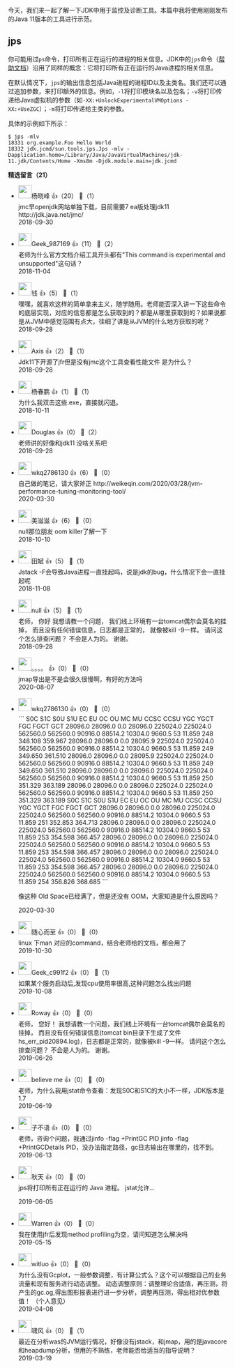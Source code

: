 今天，我们来一起了解一下JDK中用于监控及诊断工具。本篇中我将使用刚刚发布的Java 11版本的工具进行示范。

## jps

你可能用过`ps`命令，打印所有正在运行的进程的相关信息。JDK中的`jps`命令（[帮助文档](https://docs.oracle.com/en/java/javase/11/tools/jps.html)）沿用了同样的概念：它将打印所有正在运行的Java进程的相关信息。

在默认情况下，`jps`的输出信息包括Java进程的进程ID以及主类名。我们还可以通过追加参数，来打印额外的信息。例如，`-l`将打印模块名以及包名；`-v`将打印传递给Java虚拟机的参数（如`-XX:+UnlockExperimentalVMOptions -XX:+UseZGC`）；`-m`将打印传递给主类的参数。

具体的示例如下所示：

```
$ jps -mlv
18331 org.example.Foo Hello World
18332 jdk.jcmd/sun.tools.jps.Jps -mlv -Dapplication.home=/Library/Java/JavaVirtualMachines/jdk-11.jdk/Contents/Home -Xms8m -Djdk.module.main=jdk.jcmd
```
<div><strong>精选留言（21）</strong></div><ul>
<li><img src="https://static001.geekbang.org/account/avatar/00/0f/66/d0/6541f1d5.jpg" width="30px"><span>杨晓峰</span> 👍（20） 💬（1）<div>jmc早openjdk网站单独下载，目前需要7 ea版处理jdk11
http:&#47;&#47;jdk.java.net&#47;jmc&#47;</div>2018-09-30</li><br/><li><img src="https://static001.geekbang.org/account/avatar/00/12/04/b5/8bc4790b.jpg" width="30px"><span>Geek_987169</span> 👍（11） 💬（2）<div>老师为什么官方文档介绍工具开头都有&quot;This command is experimental and unsupported&quot;这句话？</div>2018-11-04</li><br/><li><img src="https://static001.geekbang.org/account/avatar/00/0f/67/f4/9a1feb59.jpg" width="30px"><span>钱</span> 👍（5） 💬（1）<div>嘿嘿，就喜欢这样的简单拿来主义，随学随用。老师能否深入讲一下这些命令的底层实现，对应的信息都是怎么获取到的？都是从哪里获取到的？如果说都是从JVM中感觉范围有点大，往细了讲是从JVM的什么地方获取的呢？</div>2018-09-28</li><br/><li><img src="https://static001.geekbang.org/account/avatar/00/0f/c3/56/0ad8772a.jpg" width="30px"><span>Axis</span> 👍（2） 💬（1）<div>Jdk11下开源了jfr但是没有jmc这个工具查看性能文件  是为什么？</div>2018-09-28</li><br/><li><img src="https://static001.geekbang.org/account/avatar/00/11/e2/58/8c8897c8.jpg" width="30px"><span>杨春鹏</span> 👍（1） 💬（1）<div>为什么我双击这些.exe，直接就闪退。</div>2018-10-11</li><br/><li><img src="https://static001.geekbang.org/account/avatar/00/10/5f/83/bb728e53.jpg" width="30px"><span>Douglas</span> 👍（0） 💬（2）<div>老师讲的好像和jdk11 没啥关系吧</div>2018-09-28</li><br/><li><img src="https://static001.geekbang.org/account/avatar/00/13/2d/75/e7c29de4.jpg" width="30px"><span>wkq2786130</span> 👍（6） 💬（0）<div>自己做的笔记，请大家斧正  http:&#47;&#47;weikeqin.com&#47;2020&#47;03&#47;28&#47;jvm-performance-tuning-monitoring-tool&#47; </div>2020-03-30</li><br/><li><img src="https://static001.geekbang.org/account/avatar/00/12/04/6f/55d943e6.jpg" width="30px"><span>美滋滋</span> 👍（6） 💬（0）<div>null那位朋友 oom killer了解一下</div>2018-10-10</li><br/><li><img src="https://static001.geekbang.org/account/avatar/00/10/46/69/78f18991.jpg" width="30px"><span>田斌</span> 👍（5） 💬（1）<div>Jstack -F会导致Java进程一直挂起吗，说是jdk的bug，什么情况下会一直挂起呢</div>2018-11-08</li><br/><li><img src="https://static001.geekbang.org/account/avatar/00/12/06/e0/fa7e80da.jpg" width="30px"><span>null</span> 👍（5） 💬（1）<div>老师， 你好
我想请教一个问题，
我们线上环境有一台tomcat偶尔会莫名的挂掉，
而且没有任何错误信息，日志都是正常的，
就像被kill -9一样。
请问这个怎么排查问题？
不会是人为的。
谢谢。</div>2018-09-28</li><br/><li><img src="https://static001.geekbang.org/account/avatar/00/10/e7/48/df149c8d.jpg" width="30px"><span>。。。。</span> 👍（0） 💬（0）<div>jmap导出是不是会很久很慢啊，有好的方法吗</div>2020-08-07</li><br/><li><img src="https://static001.geekbang.org/account/avatar/00/13/2d/75/e7c29de4.jpg" width="30px"><span>wkq2786130</span> 👍（0） 💬（0）<div>```
 S0C    S1C    S0U    S1U      EC       EU        OC         OU       MC     MU    CCSC   CCSU   YGC     YGCT    FGC    FGCT     GCT
28096.0 28096.0  0.0   28096.0 225024.0 225024.0  562560.0   562560.0  90916.0 88514.2 10304.0 9660.5     53   11.859  248   348.108  359.967
28096.0 28096.0  0.0   28095.9 225024.0 225024.0  562560.0   562560.0  90916.0 88514.2 10304.0 9660.5     53   11.859  249   349.650  361.510
28096.0 28096.0  0.0   28095.9 225024.0 225024.0  562560.0   562560.0  90916.0 88514.2 10304.0 9660.5     53   11.859  249   349.650  361.510
28096.0 28096.0  0.0   28096.0 225024.0 225024.0  562560.0   562560.0  90916.0 88514.2 10304.0 9660.5     53   11.859  250   351.329  363.189
28096.0 28096.0  0.0   28096.0 225024.0 225024.0  562560.0   562560.0  90916.0 88514.2 10304.0 9660.5     53   11.859  250   351.329  363.189
 S0C    S1C    S0U    S1U      EC       EU        OC         OU       MC     MU    CCSC   CCSU   YGC     YGCT    FGC    FGCT     GCT
28096.0 28096.0  0.0   28096.0 225024.0 225024.0  562560.0   562560.0  90916.0 88514.2 10304.0 9660.5     53   11.859  251   352.853  364.713
28096.0 28096.0  0.0   28096.0 225024.0 225024.0  562560.0   562560.0  90916.0 88514.2 10304.0 9660.5     53   11.859  253   354.598  366.457
28096.0 28096.0  0.0   28096.0 225024.0 225024.0  562560.0   562560.0  90916.0 88514.2 10304.0 9660.5     53   11.859  253   354.598  366.457
28096.0 28096.0  0.0   28096.0 225024.0 225024.0  562560.0   562560.0  90916.0 88514.2 10304.0 9660.5     53   11.859  253   354.598  366.457
28096.0 28096.0  0.0   28096.0 225024.0 225024.0  562560.0   562560.0  90916.0 88514.2 10304.0 9660.5     53   11.859  254   356.826  368.685
```

像这种 Old Space已经满了，但是还没有 OOM，大家知道是什么原因吗？</div>2020-03-30</li><br/><li><img src="https://static001.geekbang.org/account/avatar/00/10/c0/6c/29be1864.jpg" width="30px"><span>随心而至</span> 👍（0） 💬（0）<div>linux 下man 对应的command，结合老师给的文档，都会用了</div>2019-10-30</li><br/><li><img src="http://thirdwx.qlogo.cn/mmopen/vi_32/jAsPmqra89uLYer998tsdAmHIxy9iaVfLIkzkTB3ITfUZg21Yiadf73TqmcFZXTEv2wuQicDA2uvqXvicHJ9HckBWg/132" width="30px"><span>Geek_c991f2</span> 👍（0） 💬（1）<div>如果某个服务启动后,发现cpu使用率很高,这种问题怎么找出问题</div>2019-10-08</li><br/><li><img src="https://static001.geekbang.org/account/avatar/00/10/30/67/a1e9aaba.jpg" width="30px"><span>Roway</span> 👍（0） 💬（0）<div>老师， 您好！
我想请教一个问题，我们线上环境有一台tomcat偶尔会莫名的挂掉，
而且没有任何错误信息(tomcat bin目录下生成了文件hs_err_pid20894.log)，日志都是正常的，就像被kill -9一样。
请问这个怎么排查问题？
不会是人为的。
谢谢。</div>2019-06-26</li><br/><li><img src="https://static001.geekbang.org/account/avatar/00/10/ce/73/cded8343.jpg" width="30px"><span>believe me</span> 👍（0） 💬（0）<div>老师，为什么我用jstat命令查看：发现S0C和S1C的大小不一样，JDK版本是1.7</div>2019-06-19</li><br/><li><img src="https://static001.geekbang.org/account/avatar/00/11/23/72/70190bc1.jpg" width="30px"><span>子不语</span> 👍（0） 💬（0）<div>老师，咨询个问题，我通过jinfo -flag +PrintGC PID  jinfo -flag +PrintGCDetails PID，没办法指定路径，gc日志输出在哪里的，找不到。</div>2019-06-13</li><br/><li><img src="https://static001.geekbang.org/account/avatar/00/10/21/20/1299e137.jpg" width="30px"><span>秋天</span> 👍（0） 💬（0）<div>jps将打印所有正在运行的 Java 进程。 jstat允许...
</div>2019-06-05</li><br/><li><img src="https://static001.geekbang.org/account/avatar/00/0f/e3/e5/7b2586cb.jpg" width="30px"><span>Warren</span> 👍（0） 💬（0）<div>我在使用jfr后发现method profiling为空，请问知道怎么解决吗</div>2019-05-15</li><br/><li><img src="" width="30px"><span>witluo</span> 👍（0） 💬（0）<div>为什么没有Gcplot，一般参数调整，有计算公式么？这个可以根据自己的业务流量和现有服务进行动态调整。
动态调整原则：调整理论合适值，再压测，将产生的gc.og,得出图形报表进行进一步分析，调整再压测，得出相对优参数值！
（个人意见）</div>2019-04-08</li><br/><li><img src="https://static001.geekbang.org/account/avatar/00/0f/ed/b4/2f485987.jpg" width="30px"><span>啸风</span> 👍（0） 💬（1）<div>最近在分析was的JVM运行情况，好像没有jstack，和jmap，用的是javacore和heapdump分析，但用的不熟练，老师能否给适当的指导说明？</div>2019-03-19</li><br/>
</ul>